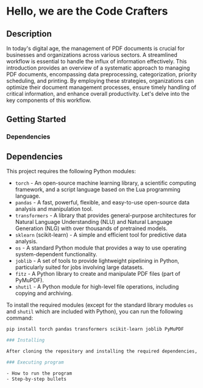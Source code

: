 # Hello, we are the Code Crafters

## Description

In today's digital age, the management of PDF documents is crucial for businesses and organizations across various sectors. A streamlined workflow is essential to handle the influx of information effectively. This introduction provides an overview of a systematic approach to managing PDF documents, encompassing data preprocessing, categorization, priority scheduling, and printing. By employing these strategies, organizations can optimize their document management processes, ensure timely handling of critical information, and enhance overall productivity. Let's delve into the key components of this workflow.

## Getting Started

### Dependencies

## Dependencies

This project requires the following Python modules:

- `torch` - An open-source machine learning library, a scientific computing framework, and a script language based on the Lua programming language.
- `pandas` - A fast, powerful, flexible, and easy-to-use open-source data analysis and manipulation tool.
- `transformers` - A library that provides general-purpose architectures for Natural Language Understanding (NLU) and Natural Language Generation (NLG) with over thousands of pretrained models.
- `sklearn` (scikit-learn) - A simple and efficient tool for predictive data analysis.
- `os` - A standard Python module that provides a way to use operating system-dependent functionality.
- `joblib` - A set of tools to provide lightweight pipelining in Python, particularly suited for jobs involving large datasets.
- `fitz` - A Python library to create and manipulate PDF files (part of PyMuPDF).
- `shutil` - A Python module for high-level file operations, including copying and archiving.

To install the required modules (except for the standard library modules `os` and `shutil` which are included with Python), you can run the following command:

```bash
pip install torch pandas transformers scikit-learn joblib PyMuPDF

### Installing

After cloning the repository and installing the required dependencies, you may need to make modifications to the file paths.

### Executing program

- How to run the program
- Step-by-step bullets
